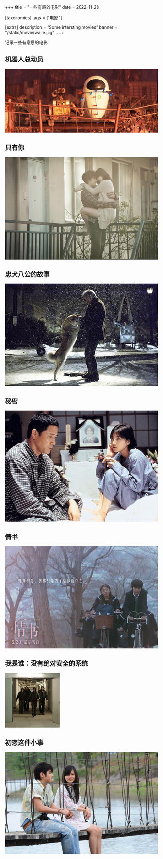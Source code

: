 +++
title = "一些有趣的电影"
date = 2022-11-28

[taxonomies]
tags = ["电影"]

[extra]
description = "Some intersting movies"
banner = "/static/movie/walle.jpg"
+++

记录一些有意思的电影

<!-- more -->

## 机器人总动员

![WALLE](/movie/walle.jpg)

## 只有你

![Only You](/movie/only-you.jpg)

## 忠犬八公的故事

![Hachi: A Dog's Tale](/movie/hachi.jpg)

## 秘密

![Secret](/movie/secret.jpg)

## 情书

![Love Letter](/movie/love-letter.jpg)

## 我是谁：没有绝对安全的系统

![Who Am I-No System Is Safe](/movie/who-am-i.jpg)

## 初恋这件小事

![First Love](/movie/first-love.jpg)
